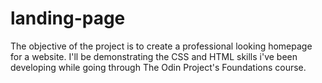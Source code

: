 # landing-page

The objective of the project is to create a professional looking homepage for a website. I'll be demonstrating the CSS and HTML skills i've been developing while going through The Odin Project's Foundations course.